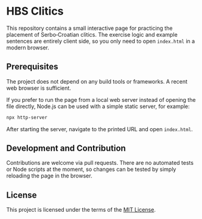 # HBS Clitics

This repository contains a small interactive page for practicing the placement of
Serbo‑Croatian clitics. The exercise logic and example sentences are entirely
client side, so you only need to open `index.html` in a modern browser.

## Prerequisites

The project does not depend on any build tools or frameworks. A recent web
browser is sufficient.

If you prefer to run the page from a local web server instead of opening the
file directly, Node.js can be used with a simple static server, for example:

```bash
npx http-server
```

After starting the server, navigate to the printed URL and open `index.html`.

## Development and Contribution

Contributions are welcome via pull requests. There are no automated tests or
Node scripts at the moment, so changes can be tested by simply reloading the
page in the browser.

## License

This project is licensed under the terms of the [MIT License](LICENSE).
